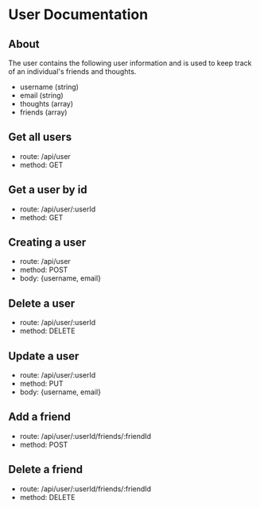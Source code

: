 # User Documentation

## About
The user contains the following user information and is used to keep track of an individual's friends and thoughts.
* username (string)
* email (string)
* thoughts (array)
* friends (array)

## Get all users
* route: /api/user
* method: GET

## Get a user by id
* route: /api/user/:userId
* method: GET

## Creating a user
* route: /api/user
* method: POST
* body: {username, email}

## Delete a user
* route: /api/user/:userId
* method: DELETE

## Update a user
* route: /api/user/:userId
* method: PUT
* body: {username, email}

## Add a friend
* route: /api/user/:userId/friends/:friendId
* method: POST

## Delete a friend
* route: /api/user/:userId/friends/:friendId
* method: DELETE